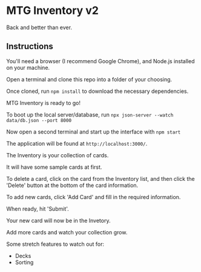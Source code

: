 # MTG Inventory v2

Back and better than ever.

## Instructions

You'll need a browser (I recommend Google Chrome), and Node.js installed on your machine.

Open a terminal and clone this repo into a folder of your choosing.

Once cloned, run `npm install` to download the necessary dependencies.

MTG Inventory is ready to go!

To boot up the local server/database, run `npx json-server --watch data/db.json --port 8000`

Now open a second terminal and start up the interface with `npm start`

The application will be found at `http://localhost:3000/`.

The Inventory is your collection of cards.

It will have some sample cards at first.

To delete a card, click on the card from the Inventory list, and then click the 'Delete' button at the bottom of the card information.

To add new cards, click 'Add Card' and fill in the required information.

When ready, hit 'Submit'.

Your new card will now be in the Invetory.

Add more cards and watch your collection grow.

Some stretch features to watch out for:

- Decks
- Sorting
